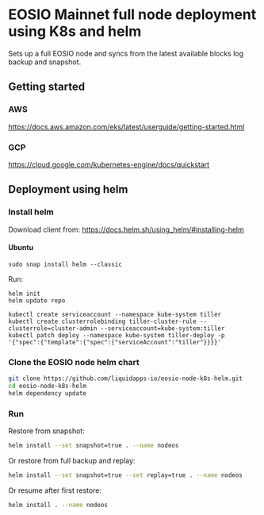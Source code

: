 # EOSIO Mainnet full node deployment using K8s and helm

Sets up a full EOSIO node and syncs from the latest available blocks log backup and snapshot.

## Getting started
### AWS
https://docs.aws.amazon.com/eks/latest/userguide/getting-started.html

### GCP
https://cloud.google.com/kubernetes-engine/docs/quickstart

## Deployment using helm
### Install helm

Download client from: https://docs.helm.sh/using_helm/#installing-helm
#### Ubuntu
```
sudo snap install helm --classic
```

Run:
```
helm init
helm update repo

kubectl create serviceaccount --namespace kube-system tiller 
kubectl create clusterrolebinding tiller-cluster-rule --clusterrole=cluster-admin --serviceaccount=kube-system:tiller 
kubectl patch deploy --namespace kube-system tiller-deploy -p '{"spec":{"template":{"spec":{"serviceAccount":"tiller"}}}}'

```
### Clone the EOSIO node helm chart
```bash
git clone https://github.com/liquidapps-io/eosio-node-k8s-helm.git
cd eosio-node-k8s-helm
helm dependency update
```

### Run
Restore from snapshot:
```bash
helm install --set snapshot=true . --name nodeos
```
Or restore from full backup and replay:
```bash
helm install --set snapshot=true --set replay=true . --name nodeos
```
Or resume after first restore:
```bash
helm install . --name nodeos
```